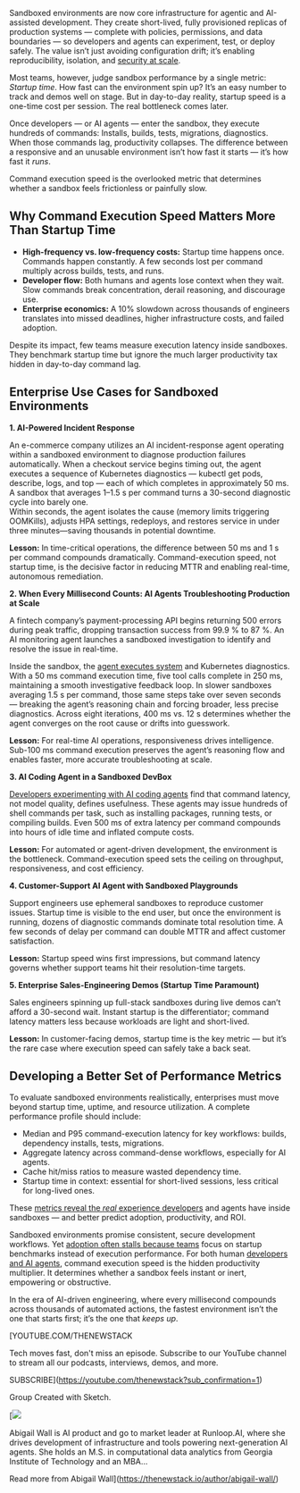 Sandboxed environments are now core infrastructure for agentic and AI-assisted development. They create short-lived, fully provisioned replicas of production systems — complete with policies, permissions, and data boundaries — so developers and agents can experiment, test, or deploy safely. The value isn’t just avoiding configuration drift; it’s enabling reproducibility, isolation, and [security at scale](https://thenewstack.io/infrastructure-as-code-increase-security-scale-development/).

Most teams, however, judge sandbox performance by a single metric: *Startup time*. How fast can the environment spin up? It’s an easy number to track and demos well on stage. But in day-to-day reality, startup speed is a one-time cost per session. The real bottleneck comes later.

Once developers — or AI agents — enter the sandbox, they execute hundreds of commands: Installs, builds, tests, migrations, diagnostics. When those commands lag, productivity collapses. The difference between a responsive and an unusable environment isn’t how fast it starts — it’s how fast it *runs*.

Command execution speed is the overlooked metric that determines whether a sandbox feels frictionless or painfully slow.

## Why Command Execution Speed Matters More Than Startup Time

* **High-frequency vs. low-frequency costs:** Startup time happens once. Commands happen constantly. A few seconds lost per command multiply across builds, tests, and runs.
* **Developer flow:** Both humans and agents lose context when they wait. Slow commands break concentration, derail reasoning, and discourage use.
* **Enterprise economics:** A 10% slowdown across thousands of engineers translates into missed deadlines, higher infrastructure costs, and failed adoption.

Despite its impact, few teams measure execution latency inside sandboxes. They benchmark startup time but ignore the much larger productivity tax hidden in day-to-day command lag.

## Enterprise Use Cases for Sandboxed Environments

**1. AI-Powered Incident Response**

An e-commerce company utilizes an AI incident-response agent operating within a sandboxed environment to diagnose production failures automatically. When a checkout service begins timing out, the agent executes a sequence of Kubernetes diagnostics — kubectl get pods, describe, logs, and top — each of which completes in approximately 50 ms. A sandbox that averages 1–1.5 s per command turns a 30-second diagnostic cycle into barely one.  
Within seconds, the agent isolates the cause (memory limits triggering OOMKills), adjusts HPA settings, redeploys, and restores service in under three minutes—saving thousands in potential downtime.

**Lesson:** In time-critical operations, the difference between 50 ms and 1 s per command compounds dramatically. Command-execution speed, not startup time, is the decisive factor in reducing MTTR and enabling real-time, autonomous remediation.

**2. When Every Millisecond Counts: AI Agents Troubleshooting Production at Scale**

A fintech company’s payment-processing API begins returning 500 errors during peak traffic, dropping transaction success from 99.9 % to 87 %. An AI monitoring agent launches a sandboxed investigation to identify and resolve the issue in real-time.

Inside the sandbox, the [agent executes system](https://thenewstack.io/agentic-ai-tools-for-building-and-managing-agentic-systems/) and Kubernetes diagnostics. With a 50 ms command execution time, five tool calls complete in 250 ms, maintaining a smooth investigative feedback loop. In slower sandboxes averaging 1.5 s per command, those same steps take over seven seconds — breaking the agent’s reasoning chain and forcing broader, less precise diagnostics. Across eight iterations, 400 ms vs. 12 s determines whether the agent converges on the root cause or drifts into guesswork.

**Lesson:** For real-time AI operations, responsiveness drives intelligence. Sub-100 ms command execution preserves the agent’s reasoning flow and enables faster, more accurate troubleshooting at scale.

**3. AI Coding Agent in a Sandboxed DevBox**

[Developers experimenting with AI coding agents](https://thenewstack.io/ai-coding-agents-level-up-from-helpers-to-team-players/) find that command latency, not model quality, defines usefulness. These agents may issue hundreds of shell commands per task, such as installing packages, running tests, or compiling builds. Even 500 ms of extra latency per command compounds into hours of idle time and inflated compute costs.

**Lesson:** For automated or agent-driven development, the environment is the bottleneck. Command-execution speed sets the ceiling on throughput, responsiveness, and cost efficiency.

**4. Customer-Support AI Agent with Sandboxed Playgrounds**

Support engineers use ephemeral sandboxes to reproduce customer issues. Startup time is visible to the end user, but once the environment is running, dozens of diagnostic commands dominate total resolution time. A few seconds of delay per command can double MTTR and affect customer satisfaction.

**Lesson:** Startup speed wins first impressions, but command latency governs whether support teams hit their resolution-time targets.

**5. Enterprise Sales-Engineering Demos (Startup Time Paramount)**

Sales engineers spinning up full-stack sandboxes during live demos can’t afford a 30-second wait. Instant startup is the differentiator; command latency matters less because workloads are light and short-lived.

**Lesson:** In customer-facing demos, startup time is the key metric — but it’s the rare case where execution speed can safely take a back seat.

## Developing a Better Set of Performance Metrics

To evaluate sandboxed environments realistically, enterprises must move beyond startup time, uptime, and resource utilization. A complete performance profile should include:

* Median and P95 command-execution latency for key workflows: builds, dependency installs, tests, migrations.
* Aggregate latency across command-dense workflows, especially for AI agents.
* Cache hit/miss ratios to measure wasted dependency time.
* Startup time in context: essential for short-lived sessions, less critical for long-lived ones.

These [metrics reveal the *real* experience developers](https://thenewstack.io/how-intercom-ships-industry-leading-developer-experience/) and agents have inside sandboxes — and better predict adoption, productivity, and ROI.

Sandboxed environments promise consistent, secure development workflows. Yet [adoption often stalls because teams](https://thenewstack.io/platform-teams-adopt-these-7-developer-productivity-drivers/) focus on startup benchmarks instead of execution performance. For both human [developers and AI agents](https://thenewstack.io/how-warp-went-from-terminal-to-agentic-development-environment/), command execution speed is the hidden productivity multiplier. It determines whether a sandbox feels instant or inert, empowering or obstructive.

In the era of AI-driven engineering, where every millisecond compounds across thousands of automated actions, the fastest environment isn’t the one that starts first; it’s the one that *keeps up*.

[YOUTUBE.COM/THENEWSTACK

Tech moves fast, don't miss an episode. Subscribe to our YouTube
channel to stream all our podcasts, interviews, demos, and more.

SUBSCRIBE](https://youtube.com/thenewstack?sub_confirmation=1)

Group
Created with Sketch.

[![](https://cdn.thenewstack.io/media/2025/10/0ec621a8-cropped-7b1a405a-abigail-wall.jpeg)

Abigail Wall is AI product and go to market leader at Runloop.AI, where she drives development of infrastructure and tools powering next-generation AI agents. She holds an M.S. in computational data analytics from Georgia Institute of Technology and an MBA...

Read more from Abigail Wall](https://thenewstack.io/author/abigail-wall/)
